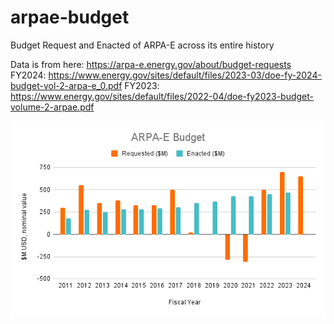 # arpae-budget
Budget Request and Enacted of ARPA-E across its entire history

Data is from here: https://arpa-e.energy.gov/about/budget-requests
FY2024: https://www.energy.gov/sites/default/files/2023-03/doe-fy-2024-budget-vol-2-arpa-e_0.pdf
FY2023: https://www.energy.gov/sites/default/files/2022-04/doe-fy2023-budget-volume-2-arpae.pdf 

![ARPA-E Budget Graph](arpae_budget_graph.png)
